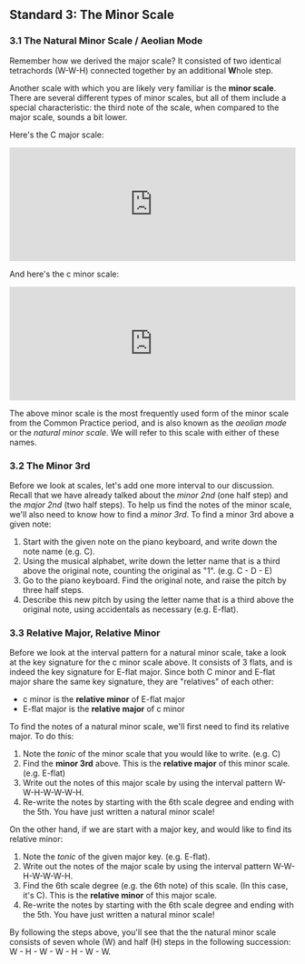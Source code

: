 ## Standard 3: The Minor Scale

### 3.1 The Natural Minor Scale / Aeolian Mode

Remember how we derived the major scale? It consisted of two identical tetrachords (W-W-H) connected together by an additional **W**hole step.

Another scale with which you are likely very familiar is the **minor scale**. There are several different types of minor scales, but all of them include a special characteristic: the third note of the scale, when compared to the major scale, sounds a bit lower.

Here's the C major scale:

<iframe src="https://trinket.io/embed/music/2b5139a67b" width="100%" height="200" frameborder="0" marginwidth="0" marginheight="0" allowfullscreen></iframe>

And here's the c minor scale:

<iframe src="https://trinket.io/embed/music/f12b5df8b6" width="100%" height="200" frameborder="0" marginwidth="0" marginheight="0" allowfullscreen></iframe>

The above minor scale is the most frequently used form of the minor scale from the Common Practice period, and is also known as the *aeolian mode* or the *natural minor scale*. We will refer to this scale with either of these names.

### 3.2 The Minor 3rd

Before we look at scales, let's add one more interval to our discussion. Recall that we have already talked about the *minor 2nd* (one half step) and the *major 2nd* (two half steps). To help us find the notes of the minor scale, we'll also need to know how to find a *minor 3rd*. To find a minor 3rd above a given note:
1. Start with the given note on the piano keyboard, and write down the note name (e.g. C).
2. Using the musical alphabet, write down the letter name that is a third above the original note, counting the original as "1". (e.g. C - D - E)
3. Go to the piano keyboard. Find the original note, and raise the pitch by three half steps.
3. Describe this new pitch by using the letter name that is a third above the original note, using accidentals as necessary (e.g. E-flat).

### 3.3 Relative Major, Relative Minor

Before we look at the interval pattern for a natural minor scale, take a look at the key signature for the c minor scale above. It consists of 3 flats, and is indeed the key signature for E-flat major. Since both C minor and E-flat major share the same key signature, they are "relatives" of each other:
- c minor is the **relative minor** of E-flat major
- E-flat major is the **relative major** of c minor

To find the notes of a natural minor scale, we'll first need to find its relative major. To do this:
1. Note the *tonic* of the minor scale that you would like to write. (e.g. C)
2. Find the **minor 3rd** above. This is the **relative major** of this minor scale. (e.g. E-flat)
3. Write out the notes of this major scale by using the interval pattern W-W-H-W-W-W-H.
4. Re-write the notes by starting with the 6th scale degree and ending with the 5th. You have just written a natural minor scale!

On the other hand, if we are start with a major key, and would like to find its relative minor:
1. Note the *tonic* of the given major key. (e.g. E-flat).
2. Write out the notes of the major scale by using the interval pattern W-W-H-W-W-W-H.
3. Find the 6th scale degree (e.g. the 6th note) of this scale. (In this case, it's C). This is the **relative minor** of this major scale.
4. Re-write the notes by starting with the 6th scale degree and ending with the 5th. You have just written a natural minor scale!

By following the steps above, you'll see that the the natural minor scale consists of seven whole (W) and half (H) steps in the following succession: W - H - W - W - H - W - W.
